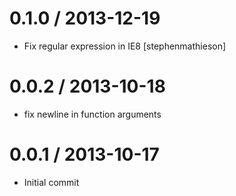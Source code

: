 
0.1.0 / 2013-12-19
==================

 * Fix regular expression in IE8 [stephenmathieson]

0.0.2 / 2013-10-18
==================

 * fix newline in function arguments

0.0.1 / 2013-10-17
==================

 * Initial commit
